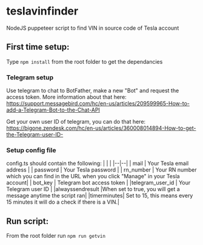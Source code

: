 # teslavinfinder
NodeJS puppeteer script to find VIN in source code of Tesla account

## First time setup:
Type `npm install` from the root folder to get the dependancies

### Telegram setup
Use telegram to chat to BotFather, make a new "Bot" and request the access token. More information about that here: 
https://support.messagebird.com/hc/en-us/articles/209599965-How-to-add-a-Telegram-Bot-to-the-Chat-API

Get your own user ID of telegram, you can do that here:
https://bigone.zendesk.com/hc/en-us/articles/360008014894-How-to-get-the-Telegram-user-ID-

### Setup config file
config.ts should contain the following:
| | |
|--|--|
| mail  | Your Tesla email address |
| password | Your Tesla password |
| rn_number | Your RN number which you can find in the URL when you click "Manage" in your Tesla account|
| bot_key | Telegram bot access token |
|telegram_user_id | Your Telegram user ID |
|alwayssendresult |When set to true, you will get a message anytime the script ran|
|timerminutes| Set to 15, this means every 15 minutes it will do a check if there is a VIN.|
 



## Run script:

From the root folder run      `npm run getvin`
